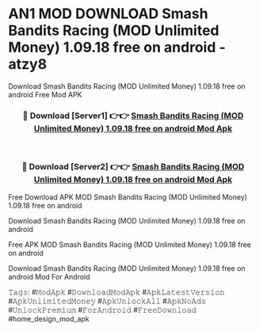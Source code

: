 # AN1 MOD DOWNLOAD Smash Bandits Racing (MOD Unlimited Money) 1.09.18 free on android - atzy8
Download Smash Bandits Racing (MOD Unlimited Money) 1.09.18 free on android Free Mod APK

<div align="center">
<h3>🔴 Download [Server1] 👉👉 <a href="https://apk-comot.site?title=Smash_Bandits_Racing_(MOD_Unlimited_Money)_1.09.18_free_on_android">Smash Bandits Racing (MOD Unlimited Money) 1.09.18 free on android Mod Apk</a></h3><br>

<h3>🔴 Download [Server2] 👉👉 <a href="https://apk-comot.site?title=Smash_Bandits_Racing_(MOD_Unlimited_Money)_1.09.18_free_on_android">Smash Bandits Racing (MOD Unlimited Money) 1.09.18 free on android Mod Apk</a></h3>
</div>


Free Download APK MOD Smash Bandits Racing (MOD Unlimited Money) 1.09.18 free on android

Download Smash Bandits Racing (MOD Unlimited Money) 1.09.18 free on android 

Free APK MOD Smash Bandits Racing (MOD Unlimited Money) 1.09.18 free on android 

Download Smash Bandits Racing (MOD Unlimited Money) 1.09.18 free on android Mod For Android

𝚃𝚊𝚐𝚜: #𝙼𝚘𝚍𝙰𝚙𝚔 #𝙳𝚘𝚠𝚗𝚕𝚘𝚊𝚍𝙼𝚘𝚍𝙰𝚙𝚔 #𝙰𝚙𝚔𝙻𝚊𝚝𝚎𝚜𝚝𝚅𝚎𝚛𝚜𝚒𝚘𝚗 #𝙰𝚙𝚔𝚄𝚗𝚕𝚒𝚖𝚒𝚝𝚎𝚍𝙼𝚘𝚗𝚎𝚢 #𝙰𝚙𝚔𝚄𝚗𝚕𝚘𝚌𝚔𝙰𝚕𝚕 #𝙰𝚙𝚔𝙽𝚘𝙰𝚍𝚜 #𝚄𝚗𝚕𝚘𝚌𝚔𝙿𝚛𝚎𝚖𝚒𝚞𝚖 #𝙵𝚘𝚛𝙰𝚗𝚍𝚛𝚘𝚒𝚍 #𝙵𝚛𝚎𝚎𝙳𝚘𝚠𝚗𝚕𝚘𝚊𝚍 #home_design_mod_apk